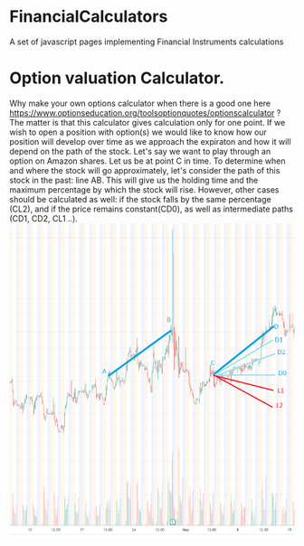 # FinancialCalculators
A set of javascript pages implementing Financial Instruments calculations
# Option valuation Calculator.
Why make your own options calculator when there is a good one here https://www.optionseducation.org/toolsoptionquotes/optionscalculator ?
The matter is that this calculator gives calculation only for one point. If we wish to open a position with option(s) we would like to know how our position will develop over time as we approach the expiraton and how it will depend on the path of the stock.
Let's say we want to play through an option on Amazon shares. Let us be at point C in time. To determine when and where the stock will go approximately, let's consider the path of this stock in the past: line AB. This will give us the holding time and the maximum percentage by which the stock will rise. However, other cases should be calculated as well: if the stock falls by the same percentage (CL2), and if the price remains constant(CD0), as well as intermediate paths (CD1, CD2, CL1 ..).
![plot](Amazon.png)
